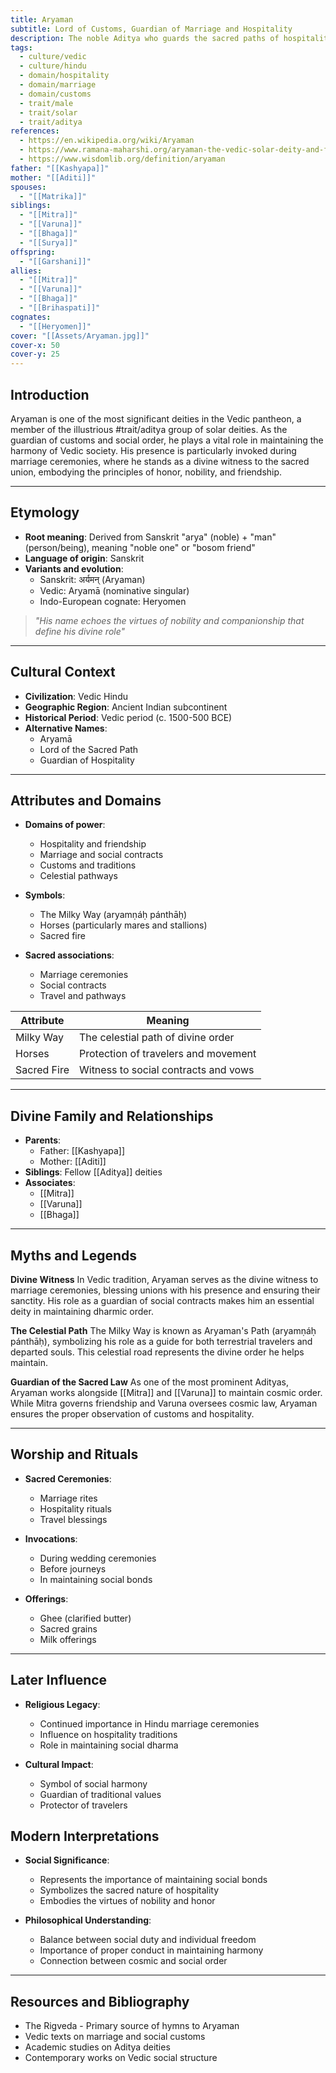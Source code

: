 ```yaml
---
title: Aryaman
subtitle: Lord of Customs, Guardian of Marriage and Hospitality
description: The noble Aditya who guards the sacred paths of hospitality and customs, whose celestial road is marked by the Milky Way
tags:
  - culture/vedic
  - culture/hindu
  - domain/hospitality
  - domain/marriage
  - domain/customs
  - trait/male
  - trait/solar
  - trait/aditya
references:
  - https://en.wikipedia.org/wiki/Aryaman
  - https://www.ramana-maharshi.org/aryaman-the-vedic-solar-deity-and-friend-of-mankind/
  - https://www.wisdomlib.org/definition/aryaman
father: "[[Kashyapa]]"
mother: "[[Aditi]]"
spouses:
  - "[[Matrika]]"
siblings:
  - "[[Mitra]]"
  - "[[Varuna]]"
  - "[[Bhaga]]"
  - "[[Surya]]"
offspring:
  - "[[Garshani]]"
allies:
  - "[[Mitra]]"
  - "[[Varuna]]"
  - "[[Bhaga]]"
  - "[[Brihaspati]]"
cognates:
  - "[[Heryomen]]"
cover: "[[Assets/Aryaman.jpg]]"
cover-x: 50
cover-y: 25
---
```

## Introduction
Aryaman is one of the most significant deities in the Vedic pantheon, a member of the illustrious #trait/aditya  group of solar deities. As the guardian of customs and social order, he plays a vital role in maintaining the harmony of Vedic society. His presence is particularly invoked during marriage ceremonies, where he stands as a divine witness to the sacred union, embodying the principles of honor, nobility, and friendship.

---

## Etymology

- **Root meaning**: Derived from Sanskrit "arya" (noble) + "man" (person/being), meaning "noble one" or "bosom friend"
- **Language of origin**: Sanskrit
- **Variants and evolution**: 
  - Sanskrit: अर्यमन् (Aryaman)
  - Vedic: Aryamā (nominative singular)
  - Indo-European cognate: Heryomen

> _"His name echoes the virtues of nobility and companionship that define his divine role"_

---

## Cultural Context

- **Civilization**: Vedic Hindu
- **Geographic Region**: Ancient Indian subcontinent
- **Historical Period**: Vedic period (c. 1500-500 BCE)
- **Alternative Names**:
  - Aryamā 
  - Lord of the Sacred Path
  - Guardian of Hospitality

---

## Attributes and Domains

- **Domains of power**: 
  - Hospitality and friendship
  - Marriage and social contracts
  - Customs and traditions
  - Celestial pathways

- **Symbols**: 
  - The Milky Way (aryamṇáḥ pánthāḥ)
  - Horses (particularly mares and stallions)
  - Sacred fire

- **Sacred associations**: 
  - Marriage ceremonies
  - Social contracts
  - Travel and pathways

| Attribute | Meaning |
|----------------|---------------------------------|
| Milky Way | The celestial path of divine order |
| Horses | Protection of travelers and movement |
| Sacred Fire | Witness to social contracts and vows |

---

## Divine Family and Relationships

- **Parents**: 
  - Father: [[Kashyapa]]
  - Mother: [[Aditi]]
- **Siblings**: Fellow [[Aditya]] deities
- **Associates**:
  - [[Mitra]]
  - [[Varuna]]
  - [[Bhaga]]

---

## Myths and Legends

**Divine Witness**
In Vedic tradition, Aryaman serves as the divine witness to marriage ceremonies, blessing unions with his presence and ensuring their sanctity. His role as a guardian of social contracts makes him an essential deity in maintaining dharmic order.

**The Celestial Path**
The Milky Way is known as Aryaman's Path (aryamṇáḥ pánthāḥ), symbolizing his role as a guide for both terrestrial travelers and departed souls. This celestial road represents the divine order he helps maintain.

**Guardian of the Sacred Law**
As one of the most prominent Adityas, Aryaman works alongside [[Mitra]] and [[Varuna]] to maintain cosmic order. While Mitra governs friendship and Varuna oversees cosmic law, Aryaman ensures the proper observation of customs and hospitality.

---

## Worship and Rituals

- **Sacred Ceremonies**:
  - Marriage rites
  - Hospitality rituals
  - Travel blessings

- **Invocations**:
  - During wedding ceremonies
  - Before journeys
  - In maintaining social bonds

- **Offerings**:
  - Ghee (clarified butter)
  - Sacred grains
  - Milk offerings

---

## Later Influence

- **Religious Legacy**:
  - Continued importance in Hindu marriage ceremonies
  - Influence on hospitality traditions
  - Role in maintaining social dharma

- **Cultural Impact**:
  - Symbol of social harmony
  - Guardian of traditional values
  - Protector of travelers

## Modern Interpretations

- **Social Significance**:
  - Represents the importance of maintaining social bonds
  - Symbolizes the sacred nature of hospitality
  - Embodies the virtues of nobility and honor

- **Philosophical Understanding**:
  - Balance between social duty and individual freedom
  - Importance of proper conduct in maintaining harmony
  - Connection between cosmic and social order

---

## Resources and Bibliography

- The Rigveda - Primary source of hymns to Aryaman
- Vedic texts on marriage and social customs
- Academic studies on Aditya deities
- Contemporary works on Vedic social structure